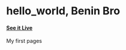 # hello_world, Benin Bro
#### [See it Live](https://amalcs9605.github.io/happy-birthday/)
My first pages
